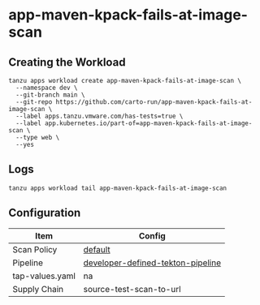 # app-maven-kpack-fails-at-image-scan

## Creating the Workload

```
tanzu apps workload create app-maven-kpack-fails-at-image-scan \
  --namespace dev \
  --git-branch main \
  --git-repo https://github.com/carto-run/app-maven-kpack-fails-at-image-scan \
  --label apps.tanzu.vmware.com/has-tests=true \
  --label app.kubernetes.io/part-of=app-maven-kpack-fails-at-image-scan \
  --type web \
  --yes
```

## Logs

```
tanzu apps workload tail app-maven-kpack-fails-at-image-scan
```

## Configuration

| Item            | Config                                                                                |
| --------------- | ------------------------------------------------------------------------------------- |
| Scan Policy     | [default](resources/scan-policy.yaml)                                                 |
| Pipeline        | [developer-defined-tekton-pipeline](resources/developer-defined-tekton-pipeline.yaml) |
| tap-values.yaml | na                                                                                    |
| Supply Chain    | source-test-scan-to-url                                                               |

